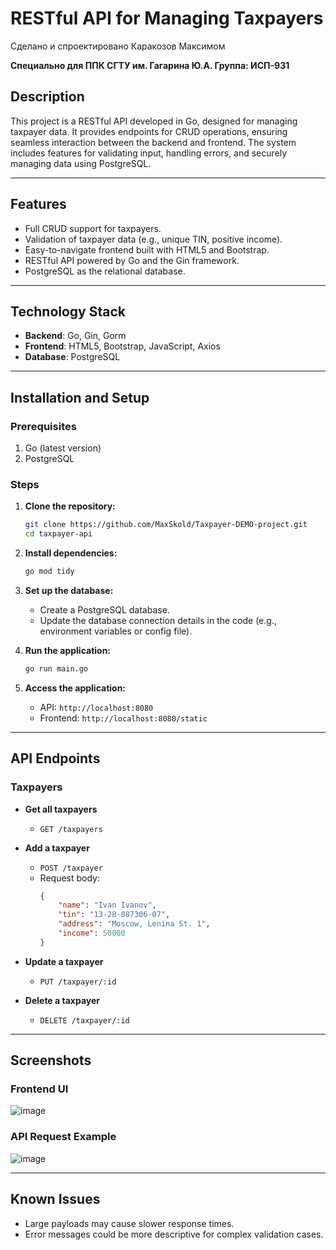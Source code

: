 # RESTful API for Managing Taxpayers
Сделано и спроектировано Каракозов Максимом

**Специально для ППК СГТУ им. Гагарина Ю.А. 
Группа: ИСП-931**

## Description
This project is a RESTful API developed in Go, designed for managing taxpayer data. It provides endpoints for CRUD operations, ensuring seamless interaction between the backend and frontend. The system includes features for validating input, handling errors, and securely managing data using PostgreSQL.

---

## Features

- Full CRUD support for taxpayers.
- Validation of taxpayer data (e.g., unique TIN, positive income).
- Easy-to-navigate frontend built with HTML5 and Bootstrap.
- RESTful API powered by Go and the Gin framework.
- PostgreSQL as the relational database.

---

## Technology Stack

- **Backend**: Go, Gin, Gorm
- **Frontend**: HTML5, Bootstrap, JavaScript, Axios
- **Database**: PostgreSQL

---

## Installation and Setup

### Prerequisites

1. Go (latest version)
2. PostgreSQL

### Steps

1. **Clone the repository:**
   ```bash
   git clone https://github.com/MaxSkold/Taxpayer-DEMO-project.git
   cd taxpayer-api
   ```

2. **Install dependencies:**
   ```bash
   go mod tidy
   ```

3. **Set up the database:**
   - Create a PostgreSQL database.
   - Update the database connection details in the code (e.g., environment variables or config file).

4. **Run the application:**
   ```bash
   go run main.go
   ```

5. **Access the application:**
   - API: `http://localhost:8080`
   - Frontend: `http://localhost:8080/static`

---

## API Endpoints

### Taxpayers

- **Get all taxpayers**
  - `GET /taxpayers`

- **Add a taxpayer**
  - `POST /taxpayer`
  - Request body:
    ```json
    {
        "name": "Ivan Ivanov",
        "tin": "13-28-087306-07",
        "address": "Moscow, Lenina St. 1",
        "income": 50000
    }
    ```

- **Update a taxpayer**
  - `PUT /taxpayer/:id`

- **Delete a taxpayer**
  - `DELETE /taxpayer/:id`

---

## Screenshots

### Frontend UI
![image](https://github.com/user-attachments/assets/6926b8c3-65b6-4f42-9a64-c20200b2949e)


### API Request Example
![image](https://github.com/user-attachments/assets/adac96c5-1393-4091-a447-d61a7e132a00)

---

## Known Issues

- Large payloads may cause slower response times.
- Error messages could be more descriptive for complex validation cases.



